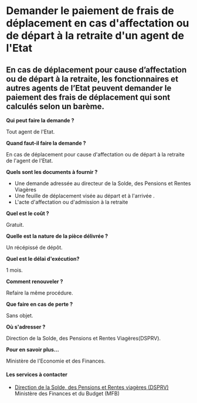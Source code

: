 # Demander le paiement de frais de déplacement en cas d'affectation ou de départ à la retraite d'un agent de l'Etat

En cas de déplacement pour cause d’affectation ou de départ à la retraite, les fonctionnaires et autres agents de l’Etat peuvent demander le paiement des frais de déplacement qui sont calculés selon un barème.
-----------------------------------------------------------------------------------------------------------------------------------------------------------------------------------------------------------------

**Qui peut faire la demande ?**

Tout agent de l'Etat.

**Quand faut-il faire la demande ?**

En cas de déplacement pour cause d'affectation ou de départ à la retraite de l'agent de l'Etat.

**Quels sont les documents à fournir ?**

*   Une demande adressée au directeur de la Solde, des Pensions et Rentes Viagères
*   Une feuille de déplacement visée au départ et à l'arrivée .
*   L'acte d'affectation ou d'admission à la retraite  
    

**Quel est le coût ?**

Gratuit.

**Quelle est la nature de la pièce délivrée ?**

Un récépissé de dépôt.

**Quel est le délai d'exécution?**

1 mois.

**Comment renouveler ?**

Refaire la même procédure.

**Que faire en cas de perte ?**

Sans objet.

**Où s'adresser ?**

Direction de la Solde, des Pensions et Rentes Viagères(DSPRV).

**Pour en savoir plus...**

Ministère de l'Economie et des Finances.

#### Les services à contacter

*   [Direction de la Solde, des Pensions et Rentes viagères (DSPRV)](../../../services/direction-de-la-solde-des-pensions-et-rentes-viageres-dsprv.md) Ministère des Finances et du Budget (MFB)